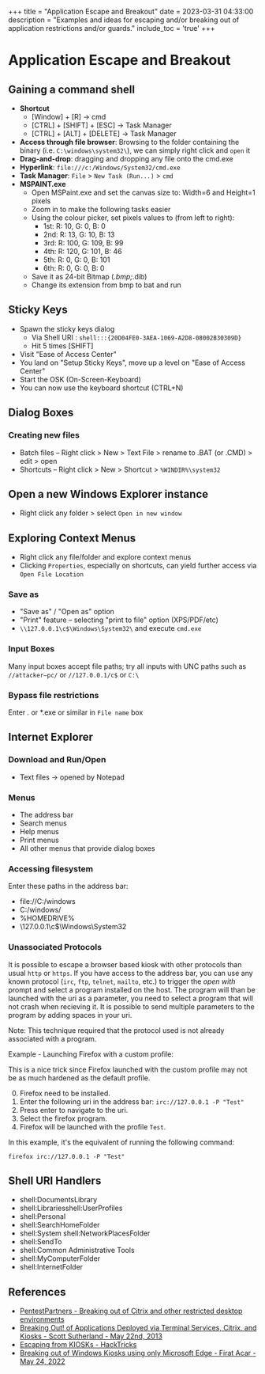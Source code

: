 +++
title = "Application Escape and Breakout"
date = 2023-03-31 04:33:00
description = "Examples and ideas for escaping and/or breaking out of application restrictions and/or guards."
include_toc = 'true'
+++
# Application Escape and Breakout

## Gaining a command shell

* **Shortcut**
    * [Window] + [R] -> cmd 
    * [CTRL] + [SHIFT] + [ESC] -> Task Manager
    * [CTRL] + [ALT] + [DELETE] -> Task Manager 
* **Access through file browser**: Browsing to the folder containing the binary (i.e. `C:\windows\system32\`), we can simply right click and `open` it
* **Drag-and-drop**: dragging and dropping any file onto the cmd.exe 
* **Hyperlink**: `file:///c:/Windows/System32/cmd.exe`
* **Task Manager**: `File` > `New Task (Run...)` > `cmd`
* **MSPAINT.exe**
    * Open MSPaint.exe and set the canvas size to: Width=6 and Height=1 pixels
    * Zoom in to make the following tasks easier
    * Using the colour picker, set pixels values to (from left to right):
        * 1st: R: 10, G: 0, B: 0
        * 2nd: R: 13, G: 10, B: 13
        * 3rd: R: 100, G: 109, B: 99
        * 4th: R: 120, G: 101, B: 46
        * 5th: R: 0, G: 0, B: 101
        * 6th: R: 0, G: 0, B: 0
    * Save it as 24-bit Bitmap (*.bmp;*.dib)
    * Change its extension from bmp to bat and run 


## Sticky Keys

* Spawn the sticky keys dialog
    * Via Shell URI : `shell:::{20D04FE0-3AEA-1069-A2D8-08002B30309D}`
    * Hit 5 times [SHIFT]
* Visit "Ease of Access Center"
* You land on "Setup Sticky Keys", move up a level on "Ease of Access Center"
* Start the OSK (On-Screen-Keyboard)
* You can now use the keyboard shortcut (CTRL+N)

## Dialog Boxes

### Creating new files

* Batch files – Right click > New > Text File > rename to .BAT (or .CMD) > edit > open
* Shortcuts – Right click > New > Shortcut > `%WINDIR%\system32`

## Open a new Windows Explorer instance

* Right click any folder > select `Open in new window`

## Exploring Context Menus

* Right click any file/folder and explore context menus
* Clicking `Properties`, especially on shortcuts, can yield further access via `Open File Location`

### Save as

* "Save as" / "Open as" option
* "Print" feature – selecting "print to file" option (XPS/PDF/etc)
* `\\127.0.0.1\c$\Windows\System32\` and execute `cmd.exe`

### Input Boxes

Many input boxes accept file paths; try all inputs with UNC paths such as `//attacker–pc/` or `//127.0.0.1/c$` or `C:\`


### Bypass file restrictions

Enter *.* or *.exe or similar in `File name` box

## Internet Explorer

### Download and Run/Open

* Text files -> opened by Notepad

### Menus

* The address bar
* Search menus
* Help menus
* Print menus
* All other menus that provide dialog boxes

### Accessing filesystem

Enter these paths in the address bar:

* file://C:/windows
* C:/windows/
* %HOMEDRIVE%
* \\127.0.0.1\c$\Windows\System32

### Unassociated Protocols

It is possible to escape a browser based kiosk with other protocols than usual `http` or `https`. 
If you have access to the address bar, you can use any known protocol (`irc`, `ftp`, `telnet`, `mailto`, etc.) 
to trigger the *open with* prompt and select a program installed on the host.
The program will than be launched with the uri as a parameter, you need to select a program that will not crash when recieving it.
It is possible to send multiple parameters to the program by adding spaces in your uri.

Note: This technique required that the protocol used is not already associated with a program.

Example - Launching Firefox with a custom profile:

This is a nice trick since Firefox launched with the custom profile may not be as much hardened as the default profile.

0. Firefox need to be installed.
1. Enter the following uri in the address bar: `irc://127.0.0.1 -P "Test"`
2. Press enter to navigate to the uri.
3. Select the firefox program.
4. Firefox will be launched with the profile `Test`. 

In this example, it's the equivalent of running the following command:
```
firefox irc://127.0.0.1 -P "Test"
```


## Shell URI Handlers

* shell:DocumentsLibrary
* shell:Librariesshell:UserProfiles
* shell:Personal
* shell:SearchHomeFolder
* shell:System shell:NetworkPlacesFolder
* shell:SendTo
* shell:Common Administrative Tools
* shell:MyComputerFolder
* shell:InternetFolder

## References

* [PentestPartners - Breaking out of Citrix and other restricted desktop environments](https://www.pentestpartners.com/security-blog/breaking-out-of-citrix-and-other-restricted-desktop-environments/)
* [Breaking Out! of Applications Deployed via Terminal Services, Citrix, and Kiosks - Scott Sutherland - May 22nd, 2013](https://blog.netspi.com/breaking-out-of-applications-deployed-via-terminal-services-citrix-and-kiosks/)
* [Escaping from KIOSKs - HackTricks](https://book.hacktricks.xyz/physical-attacks/escaping-from-gui-applications)
* [Breaking out of Windows Kiosks using only Microsoft Edge - Firat Acar - May 24, 2022](https://blog.nviso.eu/2022/05/24/breaking-out-of-windows-kiosks-using-only-microsoft-edge/)
